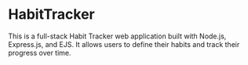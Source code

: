 # HabitTracker
This is a full-stack Habit Tracker web application built with Node.js, Express.js, and EJS. It allows users to define their habits and track their progress over time.
